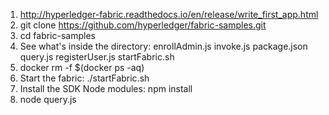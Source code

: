 1. http://hyperledger-fabric.readthedocs.io/en/release/write_first_app.html
1. git clone https://github.com/hyperledger/fabric-samples.git
1. cd fabric-samples
1. See what's inside the directory: enrollAdmin.js invoke.js package.json query.js registerUser.js  startFabric.sh
1. docker rm -f $(docker ps -aq)
1. Start the fabric: ./startFabric.sh
1. Install the SDK Node modules: npm install
1. node query.js
